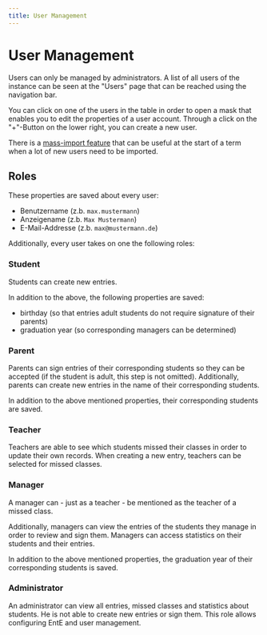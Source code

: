 ```yaml
---
title: User Management
---
```


# User Management

Users can only be managed by administrators.
A list of all users of the instance can be seen at the "Users" page that can be reached using the navigation bar.

You can click on one of the users in the table in order to open a mask that enables you to edit the properties of a user account.
Through a click on the "+"-Button on the lower right, you can create a new user.

There is a [mass-import feature](./user-import/user-import-from-csv.md) that can be useful at the start of a term when a lot of new users need to be imported.

## Roles

These properties are saved about every user:

- Benutzername (z.b. `max.mustermann`)
- Anzeigename (z.b. `Max Mustermann`)
- E-Mail-Addresse (z.b. `max@mustermann.de`)

Additionally, every user takes on one the following roles:

### Student

Students can create new entries.

In addition to the above, the following properties are saved:

- birthday (so that entries adult students do not require signature of their parents)
- graduation year (so corresponding managers can be determined)

### Parent

Parents can sign entries of their corresponding students so they can be accepted (if the student is adult, this step is not omitted).
Additionally, parents can create new entries in the name of their corresponding students.

In addition to the above mentioned properties, their corresponding students are saved.

### Teacher

Teachers are able to see which students missed their classes in order to update their own records.
When creating a new entry, teachers can be selected for missed classes.

### Manager

A manager can - just as a teacher - be mentioned as the teacher of a missed class.

Additionally, managers can view the entries of the students they manage in order to review and sign them.
Managers can access statistics on their students and their entries.

In addition to the above mentioned properties, the graduation year of their corresponding students is saved.

### Administrator

An administrator can view all entries, missed classes and statistics about students.
He is not able to create new entries or sign them.
This role allows configuring EntE and user management.
